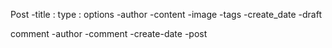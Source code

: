 Post
    -title : type : options
    -author
    -content
    -image
    -tags
    -create_date
    -draft

comment
    -author
    -comment
    -create-date
    -post